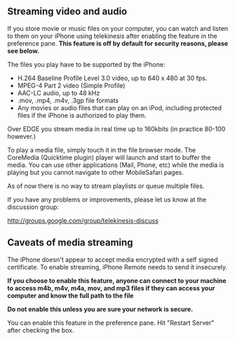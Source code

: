 ## Streaming video and audio ##

If you store movie or music files on your computer, you can watch and listen to them on your iPhone using telekinesis after enabling  the feature in the preference pane. **This feature is off by default for security reasons, please see below.**

The files you play have to be supported by the iPhone:

  * H.264 Baseline Profile Level 3.0 video, up to 640 x 480 at 30 fps.
  * MPEG-4 Part 2 video (Simple Profile)
  * AAC-LC audio, up to 48 kHz
  * .mov, .mp4, .m4v, .3gp file formats
  * Any movies or audio files that can play on an iPod, including protected files if the iPhone is authorized to play them.

Over EDGE you stream media in real time up to 160kbits (in practice 80-100 however.)

To play a media file, simply touch it in the file browser mode. The CoreMedia (Quicktime plugin) player will launch and start to buffer the  media. You can use other applications (Mail, Phone, etc) while the media is playing but you cannot navigate to other MobileSafari pages.

As of now there is no way to stream playlists or queue multiple files.

If you have any problems or improvements, please let us know at the discussion group:

http://groups.google.com/group/telekinesis-discuss

## Caveats of media streaming ##

The iPhone doesn't appear to accept media encrypted with a self signed certificate. To enable streaming, iPhone Remote needs to send it insecurely.

**If you choose to enable this feature, anyone can connect to your machine to access m4b, m4v, m4a, mov, and mp3 files if they can access your computer and know the full path to the file**

**Do not enable this unless you are sure your network is secure.**

You can enable this feature in the preference pane. Hit "Restart Server" after checking the box.